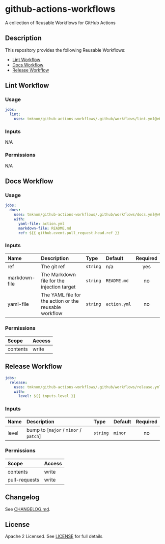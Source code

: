 # github-actions-workflows

A collection of Reusable Workflows for GitHub Actions

## Description

This repository provides the following Reusable Workflows:

- [Lint Workflow](/.github/workflows/lint.yml)
- [Docs Workflow](/.github/workflows/docs.yml)
- [Release Workflow](/.github/workflows/release.yml)

## Lint Workflow

### Usage

```yaml
jobs:
  lint:
    uses: tmknom/github-actions-workflows/.github/workflows/lint.yml@v0
```

### Inputs

N/A

### Permissions

N/A

## Docs Workflow

### Usage

```yaml
jobs:
  docs:
    uses: tmknom/github-actions-workflows/.github/workflows/docs.yml@v0
    with:
      yaml-file: action.yml
      markdown-file: README.md
      ref: ${{ github.event.pull_request.head.ref }}
```

### Inputs

| Name | Description | Type | Default | Required |
| :--- | :---------- | :--- | :------ | :------: |
| ref | The git ref | `string` | n/a | yes |
| markdown-file | The Markdown file for the injection target | `string` | `README.md` | no |
| yaml-file | The YAML file for the action or the reusable workflow | `string` | `action.yml` | no |

### Permissions

| Scope | Access |
| :--- | :---- |
| contents | write |

## Release Workflow

```yaml
jobs:
  release:
    uses: tmknom/github-actions-workflows/.github/workflows/release.yml@v0
    with:
      level: ${{ inputs.level }}
```

### Inputs

| Name | Description                           | Type | Default | Required |
| :--- |:--------------------------------------| :--- | :------ | :------: |
| level | bump to [`major` / `minor` / `patch`] | `string` | `minor` | no |

### Permissions

| Scope | Access |
| :--- | :---- |
| contents | write |
| pull-requests | write |

## Changelog

See [CHANGELOG.md](/CHANGELOG.md).

## License

Apache 2 Licensed. See [LICENSE](/LICENSE) for full details.
